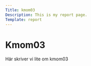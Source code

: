 ```yaml
---
Title: kmom03
Description: This is my report page.
Template: report
---
```


Kmom03
==========================

Här skriver vi lite om kmom03
